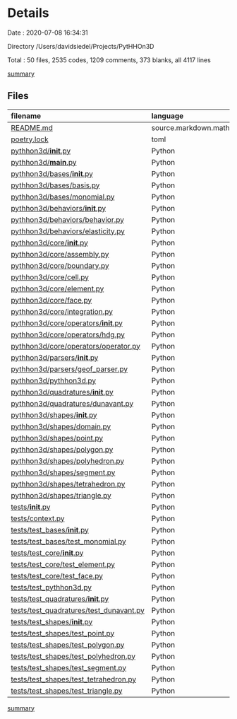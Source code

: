 # Details

Date : 2020-07-08 16:34:31

Directory /Users/davidsiedel/Projects/PytHHOn3D

Total : 50 files,  2535 codes, 1209 comments, 373 blanks, all 4117 lines

[summary](results.md)

## Files
| filename | language | code | comment | blank | total |
| :--- | :--- | ---: | ---: | ---: | ---: |
| [README.md](/README.md) | source.markdown.math | 0 | 0 | 1 | 1 |
| [poetry.lock](/poetry.lock) | toml | 705 | 0 | 75 | 780 |
| [pythhon3d/__init__.py](/pythhon3d/__init__.py) | Python | 1 | 0 | 2 | 3 |
| [pythhon3d/__main__.py](/pythhon3d/__main__.py) | Python | 3 | 0 | 2 | 5 |
| [pythhon3d/bases/__init__.py](/pythhon3d/bases/__init__.py) | Python | 0 | 0 | 1 | 1 |
| [pythhon3d/bases/basis.py](/pythhon3d/bases/basis.py) | Python | 6 | 15 | 3 | 24 |
| [pythhon3d/bases/monomial.py](/pythhon3d/bases/monomial.py) | Python | 61 | 142 | 7 | 210 |
| [pythhon3d/behaviors/__init__.py](/pythhon3d/behaviors/__init__.py) | Python | 0 | 0 | 1 | 1 |
| [pythhon3d/behaviors/behavior.py](/pythhon3d/behaviors/behavior.py) | Python | 19 | 14 | 6 | 39 |
| [pythhon3d/behaviors/elasticity.py](/pythhon3d/behaviors/elasticity.py) | Python | 29 | 36 | 9 | 74 |
| [pythhon3d/core/__init__.py](/pythhon3d/core/__init__.py) | Python | 0 | 0 | 1 | 1 |
| [pythhon3d/core/assembly.py](/pythhon3d/core/assembly.py) | Python | 9 | 3 | 5 | 17 |
| [pythhon3d/core/boundary.py](/pythhon3d/core/boundary.py) | Python | 13 | 3 | 3 | 19 |
| [pythhon3d/core/cell.py](/pythhon3d/core/cell.py) | Python | 70 | 28 | 6 | 104 |
| [pythhon3d/core/element.py](/pythhon3d/core/element.py) | Python | 15 | 14 | 4 | 33 |
| [pythhon3d/core/face.py](/pythhon3d/core/face.py) | Python | 115 | 130 | 10 | 255 |
| [pythhon3d/core/integration.py](/pythhon3d/core/integration.py) | Python | 100 | 133 | 10 | 243 |
| [pythhon3d/core/operators/__init__.py](/pythhon3d/core/operators/__init__.py) | Python | 0 | 0 | 1 | 1 |
| [pythhon3d/core/operators/hdg.py](/pythhon3d/core/operators/hdg.py) | Python | 64 | 50 | 4 | 118 |
| [pythhon3d/core/operators/operator.py](/pythhon3d/core/operators/operator.py) | Python | 27 | 67 | 6 | 100 |
| [pythhon3d/parsers/__init__.py](/pythhon3d/parsers/__init__.py) | Python | 0 | 0 | 1 | 1 |
| [pythhon3d/parsers/geof_parser.py](/pythhon3d/parsers/geof_parser.py) | Python | 102 | 81 | 6 | 189 |
| [pythhon3d/pythhon3d.py](/pythhon3d/pythhon3d.py) | Python | 11 | 0 | 4 | 15 |
| [pythhon3d/quadratures/__init__.py](/pythhon3d/quadratures/__init__.py) | Python | 0 | 0 | 1 | 1 |
| [pythhon3d/quadratures/dunavant.py](/pythhon3d/quadratures/dunavant.py) | Python | 232 | 110 | 7 | 349 |
| [pythhon3d/shapes/__init__.py](/pythhon3d/shapes/__init__.py) | Python | 0 | 0 | 1 | 1 |
| [pythhon3d/shapes/domain.py](/pythhon3d/shapes/domain.py) | Python | 18 | 28 | 4 | 50 |
| [pythhon3d/shapes/point.py](/pythhon3d/shapes/point.py) | Python | 13 | 15 | 3 | 31 |
| [pythhon3d/shapes/polygon.py](/pythhon3d/shapes/polygon.py) | Python | 66 | 80 | 7 | 153 |
| [pythhon3d/shapes/polyhedron.py](/pythhon3d/shapes/polyhedron.py) | Python | 45 | 31 | 5 | 81 |
| [pythhon3d/shapes/segment.py](/pythhon3d/shapes/segment.py) | Python | 19 | 28 | 5 | 52 |
| [pythhon3d/shapes/tetrahedron.py](/pythhon3d/shapes/tetrahedron.py) | Python | 22 | 28 | 5 | 55 |
| [pythhon3d/shapes/triangle.py](/pythhon3d/shapes/triangle.py) | Python | 22 | 28 | 5 | 55 |
| [tests/__init__.py](/tests/__init__.py) | Python | 0 | 0 | 1 | 1 |
| [tests/context.py](/tests/context.py) | Python | 6 | 0 | 2 | 8 |
| [tests/test_bases/__init__.py](/tests/test_bases/__init__.py) | Python | 0 | 0 | 1 | 1 |
| [tests/test_bases/test_monomial.py](/tests/test_bases/test_monomial.py) | Python | 169 | 72 | 33 | 274 |
| [tests/test_core/__init__.py](/tests/test_core/__init__.py) | Python | 0 | 0 | 1 | 1 |
| [tests/test_core/test_element.py](/tests/test_core/test_element.py) | Python | 0 | 24 | 5 | 29 |
| [tests/test_core/test_face.py](/tests/test_core/test_face.py) | Python | 129 | 8 | 30 | 167 |
| [tests/test_pythhon3d.py](/tests/test_pythhon3d.py) | Python | 3 | 1 | 4 | 8 |
| [tests/test_quadratures/__init__.py](/tests/test_quadratures/__init__.py) | Python | 0 | 0 | 1 | 1 |
| [tests/test_quadratures/test_dunavant.py](/tests/test_quadratures/test_dunavant.py) | Python | 103 | 1 | 16 | 120 |
| [tests/test_shapes/__init__.py](/tests/test_shapes/__init__.py) | Python | 0 | 0 | 1 | 1 |
| [tests/test_shapes/test_point.py](/tests/test_shapes/test_point.py) | Python | 25 | 1 | 7 | 33 |
| [tests/test_shapes/test_polygon.py](/tests/test_shapes/test_polygon.py) | Python | 39 | 3 | 11 | 53 |
| [tests/test_shapes/test_polyhedron.py](/tests/test_shapes/test_polyhedron.py) | Python | 132 | 0 | 11 | 143 |
| [tests/test_shapes/test_segment.py](/tests/test_shapes/test_segment.py) | Python | 40 | 34 | 16 | 90 |
| [tests/test_shapes/test_tetrahedron.py](/tests/test_shapes/test_tetrahedron.py) | Python | 63 | 0 | 11 | 74 |
| [tests/test_shapes/test_triangle.py](/tests/test_shapes/test_triangle.py) | Python | 39 | 1 | 11 | 51 |

[summary](results.md)
